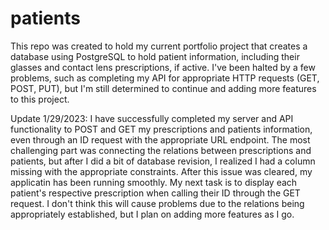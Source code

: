 # patients

This repo was created to hold my current portfolio project that creates a database using PostgreSQL to hold patient information, including their glasses and contact lens prescriptions, if active.
I've been halted by a few problems, such as completing my API for appropriate HTTP requests (GET, POST, PUT), but I'm still determined to continue and adding more features to this project.

Update 1/29/2023:
I have successfully completed my server and API functionality to POST and GET my prescriptions and patients information, even through an ID request with the appropriate URL endpoint. The most challenging part was connecting the relations between prescriptions and patients, but after I did a bit of database revision, I realized I had a column missing with the appropriate constraints. After this issue was cleared, my applicatin has been running smoothly.
My next task is to display each patient's respective prescription when calling their ID through the GET request. I don't think this will cause problems due to the relations being appropriately established, but I plan on adding more features as I go.
